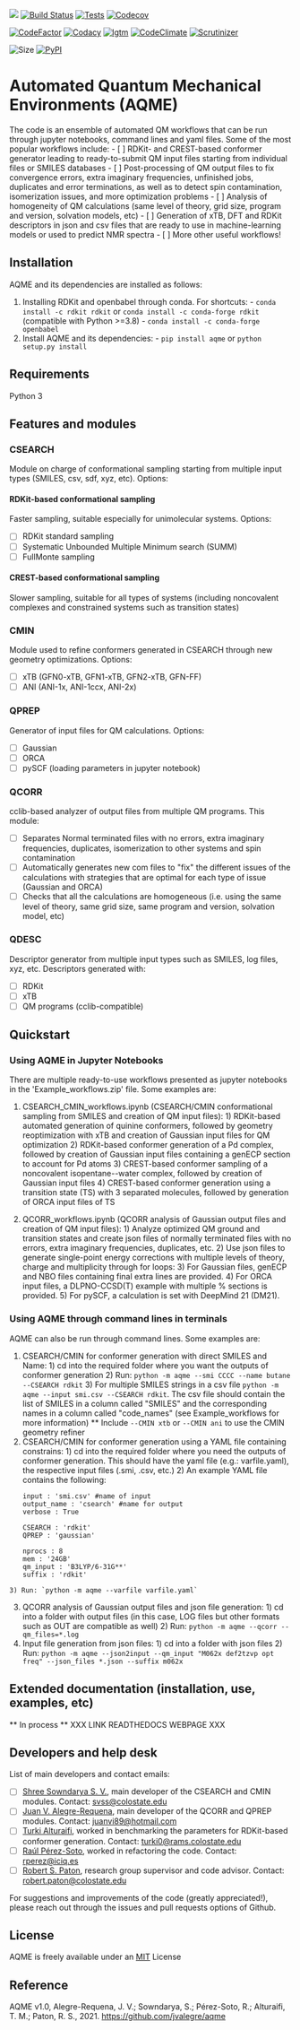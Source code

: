 ![](Logos/AQME_logo.jpg)
[![Build Status](https://img.shields.io/travis/com/jvalegre/aqme?label=Linux%20CI&logo=Travis)](https://travis-ci.com/github/jvalegre/aqme)
[![Tests](https://img.shields.io/static/v1?label=Tests&message=104&color=green&logo=Travis)](https://travis-ci.com/github/jvalegre/aqme)
[![Codecov](https://img.shields.io/codecov/c/github/jvalegre/aqme?label=Codecov&logo=codecov)](https://codecov.io/gh/jvalegre/aqme)

[![CodeFactor](https://img.shields.io/codefactor/grade/github/jvalegre/aqme?label=Codefactor%20grade&logo=codefactor)](https://www.codefactor.io/repository/github/jvalegre/aqme/overview/master)
[![Codacy](https://img.shields.io/codacy/grade/3a4cc7c7705e46129c7ea0fca58af846?label=Codacy%20grade&logo=Codacy)](https://www.codacy.com/gh/jvalegre/aqme/dashboard?utm_source=github.com&amp;utm_medium=referral&amp;utm_content=jvalegre/aqme&amp;utm_campaign=Badge_Grade)
[![lgtm](https://img.shields.io/lgtm/grade/python/github/jvalegre/aqme?label=LGTM%20grade&logo=lgtm)](https://lgtm.com/projects/g/jvalegre/aqme/context:python)
[![CodeClimate](https://img.shields.io/codeclimate/maintainability-percentage/jvalegre/aqme?label=Code%20climate%20maintainability&logo=code%20climate)](https://codeclimate.com/github/jvalegre/aqme)
[![Scrutinizer](https://img.shields.io/scrutinizer/quality/g/jvalegre/aqme?label=Scrutinizer%20grade&logo=Scrutinizer)](https://scrutinizer-ci.com/g/jvalegre/aqme/)

![Size](https://img.shields.io/github/languages/code-size/jvalegre/aqme)
[![PyPI](https://img.shields.io/pypi/v/aqme?color=blue&label=PyPI&logo=pypi)](https://pypi.org/project/aqme)

# Automated Quantum Mechanical Environments (AQME)
The code is an ensemble of automated QM workflows that can be run through jupyter notebooks, command lines and yaml files. Some of the most popular workflows include:
    - [ ] RDKit- and CREST-based conformer generator leading to ready-to-submit QM input files starting from individual files or SMILES databases
    - [ ] Post-processing of QM output files to fix convergence errors, extra imaginary frequencies, unfinished jobs, duplicates and error terminations, as well as to detect spin contamination, isomerization issues, and more optimization problems
    - [ ] Analysis of homogeneity of QM calculations (same level of theory, grid size, program and version, solvation models, etc)
    - [ ] Generation of xTB, DFT and RDKit descriptors in json and csv files that are ready to use in machine-learning models or used to predict NMR spectra
    - [ ] More other useful workflows!

## Installation
AQME and its dependencies are installed as follows:
  1. Installing RDKit and openbabel through conda. For shortcuts:
    - `conda install -c rdkit rdkit` or `conda install -c conda-forge rdkit` (compatible with Python >=3.8)
    - `conda install -c conda-forge openbabel`
  2. Install AQME and its dependencies:
    - `pip install aqme` or `python setup.py install`

## Requirements
Python 3

## Features and modules
### CSEARCH
Module on charge of conformational sampling starting from multiple input types (SMILES, csv, sdf, xyz, etc). Options:
#### RDKit-based conformational sampling
Faster sampling, suitable especially for unimolecular systems. Options:
  - [ ] RDKit standard sampling
  - [ ] Systematic Unbounded Multiple Minimum search (SUMM)
  - [ ] FullMonte sampling
#### CREST-based conformational sampling
Slower sampling, suitable for all types of systems (including noncovalent complexes and constrained systems such as transition states)

### CMIN
Module used to refine conformers generated in CSEARCH through new geometry optimizations. Options:
  - [ ] xTB (GFN0-xTB, GFN1-xTB, GFN2-xTB, GFN-FF)
  - [ ] ANI (ANI-1x, ANI-1ccx, ANI-2x)

### QPREP
Generator of input files for QM calculations. Options:
  - [ ] Gaussian
  - [ ] ORCA
  - [ ] pySCF (loading parameters in jupyter notebook)

### QCORR
cclib-based analyzer of output files from multiple QM programs. This module:
  - [ ] Separates Normal terminated files with no errors, extra imaginary frequencies, duplicates, isomerization to other systems and spin contamination
  - [ ] Automatically generates new com files to "fix" the different issues of the calculations with strategies that are optimal for each type of issue (Gaussian and ORCA)
  - [ ] Checks that all the calculations are homogeneous (i.e. using the same level of theory, same grid size, same program and version, solvation model, etc)

### QDESC
Descriptor generator from multiple input types such as SMILES, log files, xyz, etc. Descriptors generated with:
  - [ ] RDKit
  - [ ] xTB
  - [ ] QM programs (cclib-compatible)

## Quickstart
### Using AQME in Jupyter Notebooks
There are multiple ready-to-use workflows presented as jupyter notebooks in the 'Example_workflows.zip' file. Some examples are:
  1. CSEARCH_CMIN_workflows.ipynb (CSEARCH/CMIN conformational sampling from SMILES and creation of QM input files):
    1) RDKit-based automated generation of quinine conformers, followed by geometry reoptimization with xTB and creation of Gaussian input files for QM optimization
    2) RDKit-based conformer generation of a Pd complex, followed by creation of Gaussian input files containing a genECP section to account for Pd atoms
    3) CREST-based conformer sampling of a noncovalent isopentane--water complex, followed by creation of Gaussian input files
    4) CREST-based conformer generation using a transition state (TS) with 3 separated molecules, followed by generation of ORCA input files of TS

  2. QCORR_workflows.ipynb (QCORR analysis of Gaussian output files and creation of QM input files):
    1) Analyze optimized QM ground and transition states and create json files of normally terminated files with no errors, extra imaginary frequencies, duplicates, etc.
    2) Use json files to generate single-point energy corrections with multiple levels of theory, charge and multiplicity through for loops:
      3) For Gaussian files, genECP and NBO files containing final extra lines are provided.
      4) For ORCA input files, a DLPNO-CCSD(T) example with multiple % sections is provided.
      5) For pySCF, a calculation is set with DeepMind 21 (DM21).

### Using AQME through command lines in terminals
AQME can also be run through command lines. Some examples are:
  1. CSEARCH/CMIN for conformer generation with direct SMILES and Name:
    1) cd into the required folder where you want the outputs of conformer generation
    2) Run: `python -m aqme --smi CCCC --name butane --CSEARCH rdkit`
    3) For multiple SMILES strings in a csv file `python -m aqme --input smi.csv --CSEARCH rdkit`. The csv file should contain the list of SMILES in a column called "SMILES" and the corresponding names in a column called "code_names" (see Example_workflows for more information)
    ** Include `--CMIN xtb` or `--CMIN ani` to use the CMIN geometry refiner
  2. CSEARCH/CMIN for conformer generation using a YAML file containing constrains:
    1) cd into the required folder where you need the outputs of conformer generation. This should have the yaml file (e.g.: varfile.yaml), the respective input files (.smi, .csv, etc.)
    2) An example YAML file contains the following:
      ```
      input : 'smi.csv' #name of input
      output_name : 'csearch' #name for output
      verbose : True

      CSEARCH : 'rdkit'
      QPREP : 'gaussian'

      nprocs : 8
      mem : '24GB'
      qm_input : 'B3LYP/6-31G**'
      suffix : 'rdkit'
      ```
    3) Run: `python -m aqme --varfile varfile.yaml`
  3. QCORR analysis of Gaussian output files and json file generation:
    1) cd into a folder with output files (in this case, LOG files but other formats such as OUT are compatible as well)
    2) Run: `python -m aqme --qcorr --qm_files=*.log`
  4. Input file generation from json files:
    1) cd into a folder with json files
    2) Run: `python -m aqme --json2input --qm_input "M062x def2tzvp opt freq" --json_files *.json --suffix m062x`

## Extended documentation (installation, use, examples, etc)
** In process **
XXX LINK READTHEDOCS WEBPAGE XXX

## Developers and help desk
List of main developers and contact emails:
  - [ ] [Shree Sowndarya S. V.](https://orcid.org/0000-0002-4568-5854), main developer of the CSEARCH and CMIN modules. Contact: [svss@colostate.edu](mailto:svss@colostate.edu)
  - [ ] [Juan V. Alegre-Requena](https://orcid.org/0000-0002-0769-7168), main developer of the QCORR and QPREP modules. Contact: [juanvi89@hotmail.com](mailto:juanvi89@hotmail.com)
  - [ ] [Turki Alturaifi](https://www.chem.pitt.edu/person/turki-alturaifi), worked in benchmarking the parameters for RDKit-based conformer generation. Contact: [turki0@rams.colostate.edu](mailto:turki0@rams.colostate.edu)
  - [ ] [Raúl Pérez-Soto](https://orcid.org/0000-0002-6237-2155), worked in refactoring the code. Contact: [rperez@iciq.es](mailto:rperez@iciq.es)
  - [ ] [Robert S. Paton](https://orcid.org/0000-0002-0104-4166), research group supervisor and code advisor. Contact: [robert.paton@colostate.edu](mailto:robert.paton@colostate.edu)

For suggestions and improvements of the code (greatly appreciated!), please reach out through the issues and pull requests options of Github.

## License
AQME is freely available under an [MIT](https://opensource.org/licenses/MIT) License

## Reference
AQME v1.0, Alegre-Requena, J. V.; Sowndarya, S.; Pérez-Soto, R.; Alturaifi, T. M.; Paton, R. S., 2021. https://github.com/jvalegre/aqme
